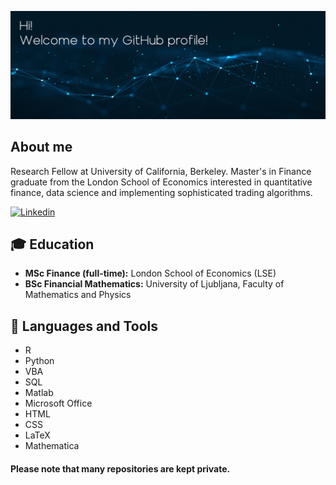 [![Header](https://github.com/matejske/matejske/blob/main/Git_profile_picture.jpg)]()

## About me
Research Fellow at University of California, Berkeley. 
Master's in Finance graduate from the London School of Economics interested in quantitative finance, data science and implementing sophisticated trading algorithms. 

[![Linkedin](https://img.shields.io/badge/LinkedIn-0077B5?style=for-the-badge&logo=linkedin&logoColor=white)](https://www.linkedin.com/in/matej-skerlep/)


## :mortar_board: Education

-  **MSc Finance (full-time):** London School of Economics (LSE)
-  **BSc Financial Mathematics:** University of Ljubljana, Faculty of Mathematics and Physics


## :wrench: Languages and Tools

-  R
-  Python
-  VBA
-  SQL
-  Matlab
-  Microsoft Office
-  HTML
-  CSS
-  LaTeX
-  Mathematica


#### Please note that many repositories are kept private.
